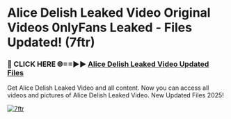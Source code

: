 # Alice Delish Leaked Video Original Videos 0nlyFans Leaked - Files Updated! (7ftr)

<h3>🔴 CLICK HERE 🌐==►► <a href="https://tinyurl.com/3hn5wdd3" rel="nofollow">Alice Delish Leaked Video Updated Files</a></h3>

Get Alice Delish Leaked Video and all content. Now you can access all videos and pictures of Alice Delish Leaked Video. New Updated Files 2025!

[![7ftr](https://i.imgur.com/4HnBqBT.gif)](https://tinyurl.com/3hn5wdd3)
